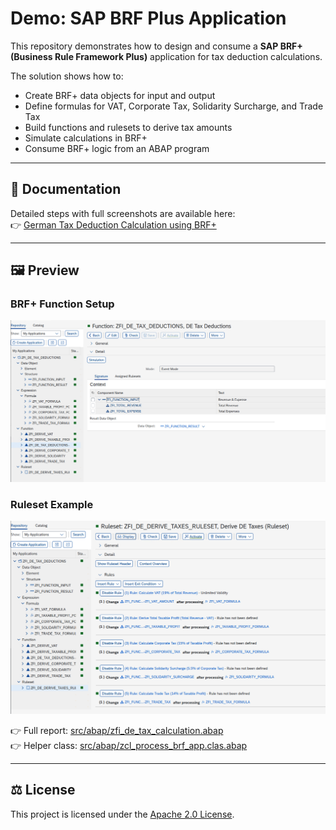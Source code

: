 # Demo: SAP BRF Plus Application  

This repository demonstrates how to design and consume a **SAP BRF+ (Business Rule Framework Plus)** application for tax deduction calculations.  

The solution shows how to:  
- Create BRF+ data objects for input and output  
- Define formulas for VAT, Corporate Tax, Solidarity Surcharge, and Trade Tax  
- Build functions and rulesets to derive tax amounts  
- Simulate calculations in BRF+  
- Consume BRF+ logic from an ABAP program  

---

## 📖 Documentation  
Detailed steps with full screenshots are available here:  
👉 [German Tax Deduction Calculation using BRF+](docs/Documentation.md)  

---

## 🖼 Preview  

### BRF+ Function Setup  
![Function Setup](docs/images/1_Function_in_event_mode.png)  

### Ruleset Example  
![Ruleset](docs/images/3_Rules_to_derive_taxes.png)  


👉 Full report: [src/abap/zfi_de_tax_calculation.abap](src/abap/zfi_de_tax_calculation.abap)  
👉 Helper class: [src/abap/zcl_process_brf_app.clas.abap](src/abap/zcl_process_brf_app.clas.abap)

---

## ⚖️ License  
This project is licensed under the [Apache 2.0 License](LICENSE).  
